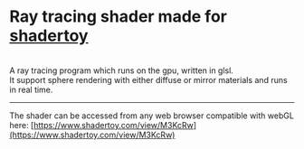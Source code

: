# Ray tracing shader made for [shadertoy](https://shadertoy.com)
<br>
A ray tracing program which runs on the gpu, written in glsl.
<br>
It support sphere rendering with either diffuse or mirror materials and runs in real time.

---
The shader can be accessed from any web browser compatible with webGL here: [https://www.shadertoy.com/view/M3KcRw](https://www.shadertoy.com/view/M3KcRw)